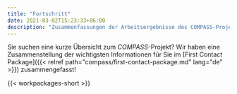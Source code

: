 ```yaml
---
title: "Fortschritt"
date: 2021-03-02T15:23:33+06:00
description: "Zusammenfassungen der Arbeitsergebnisse des COMPASS-Projekts zum Download"
---
```


Sie suchen eine kurze Übersicht zum *COMPASS*-Projekt? Wir haben eine Zusammenstellung der wichtigsten Informationen für Sie im [First Contact Package]({{< relref path="compass/first-contact-package.md" lang="de" >}}) zusammengefasst!


{{< workpackages-short >}}
